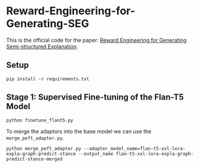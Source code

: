 # Reward-Engineering-for-Generating-SEG
This is the official code for the paper: [Reward Engineering for Generating Semi-structured Explanation](https://arxiv.org/pdf/2309.08347.pdf).

## Setup
```
pip install -r requirements.txt
```

## Stage 1: Supervised Fine-tuning of the Flan-T5 Model
```
python finetune_flant5.py
```
To merge the adaptors into the base model we can use the `merge_peft_adapter.py`.
```
python merge_peft_adapter.py --adapter_model_name=flan-t5-xxl-lora-expla-graph-predict-stance --output_name flan-t5-xxl-lora-expla-graph-predict-stance-merged
```
